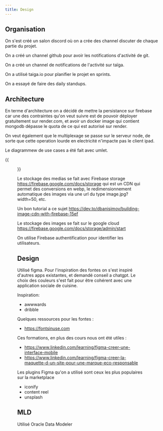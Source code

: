 ```yaml
---
title: Design
---
```


Organisation
---
On s'est créé un salon discord où on a crée des channel 
 discuter de chaque partie du projet.

On a créé un channel github pour avoir les notifications 
d'activité de git.

On a créé un channel de notifications de l'activité sur taïga.

On a utilisé taiga.io pour planifier le projet en sprints.

On a essayé de faire des daily standups.

Architecture
---

En terme d'architecture on a décidé de mettre
la persistance sur firebase car une des contraintes
qu'on veut suivre est de pouvoir déployer gratuitement
sur render.com, et avoir un docker image qui contient
mongodb dépasse le quota de ce qui est autorisé sur render.

On veut également que le multiplexage se passe sur le
serveur node, de sorte que cette operation lourde
en electricité n'impacte pas le client ipad.

Le diagrammew de use cases a été fait avec umlet.

{{<figure src="usecases.png" caption="Use cases" >}}

Le stockage des medias se fait avec Firebase storage
https://firebase.google.com/docs/storage qui est un 
CDN qui permet des conversions en webp, le 
redimensionnement automatique des images via une 
url du type image.jpg?width=50, etc.

Un bon tutorial a ce sujet 
https://dev.to/dbanisimov/building-image-cdn-with-firebase-15ef

Le stockage des images se fait sur le google cloud
https://firebase.google.com/docs/storage/admin/start

On utilise Firebase authentification pour 
identifier les utilisateurs.

Design
---

Utilisé figma. Pour l'inspiration des fontes on 
s'est inspiré d'autres apps existantes, et demandé
conseil a chatgpt. Le choix des couleurs s'est
fait pour être cohérent avec une application sociale
de cuisine.

Inspiration:
- awwwards
- dribble

Quelques ressources pour les fontes :
- https://fontsinuse.com

Ces formations, en plus des cours nous ont été utiles :
- https://www.linkedin.com/learning/figma-creer-une-interface-mobile
- https://www.linkedin.com/learning/figma-creer-la-maquette-d-un-site-pour-une-marque-eco-responsable

Les plugins Figma qu'on a utilisé sont ceux les plus
populaires sur la marketplace
- iconify
- content reel
- unsplash

MLD
---

Utilisé Oracle Data Modeler